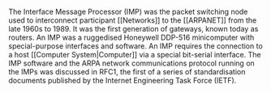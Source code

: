 The Interface Message Processor (IMP) was the packet switching node used to interconnect participant [[Networks]] to the [[ARPANET]] from the late 1960s to 1989. It was the first generation of gateways, known today as routers. An IMP was a ruggedised Honeywell DDP-516 minicomputer with special-purpose interfaces and software. An IMP requires the connection to a host [[Computer System|Computer]] via a special bit-serial interface. The IMP software and the ARPA network communications protocol running on the IMPs was discussed in RFC1, the first of a series of standardisation documents published by the Internet Engineering Task Force (IETF).

